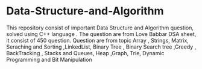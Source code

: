 # Data-Structure-and-Algorithm
This repository consist of important Data Structure and Algorithm question, solved  using C++ language . 
The question are from Love Babbar DSA sheet, it consist of 450 question. Question are from topic Array , Strings, 
Matrix, Seraching and Sorting ,LinkedList, Binary Tree , Binary Search tree ,Greedy , BackTracking , Stacks and Queues, 
Heap ,Graph, Trie, Dynamic Programming and Bit Manipulation 
